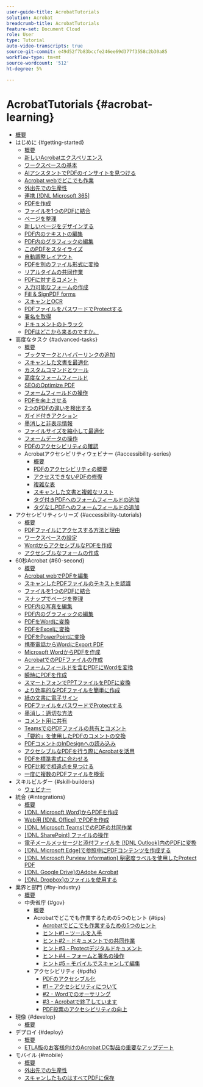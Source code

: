 ```yaml
---
user-guide-title: AcrobatTutorials
solution: Acrobat
breadcrumb-title: AcrobatTutorials
feature-set: Document Cloud
role: User
type: Tutorial
auto-video-transcripts: true
source-git-commit: e49d52f7b83bccfe246ee69d377f3558c2b30a85
workflow-type: tm+mt
source-wordcount: '512'
ht-degree: 5%

---
```



# AcrobatTutorials {#acrobat-learning}

+ [概要](overview.md)
+ はじめに {#getting-started}
   + [概要](getting-started/getting-started-overview.md)
   + [新しいAcrobatエクスペリエンス](getting-started/new-workspace.md)
   + [ワークスペースの基本](getting-started/get-to-know-the-acrobat-dc-interface.md)
   + [AIアシスタントでPDFのインサイトを見つける](getting-started/ai-assistant.md)
   + [Acrobat webでどこでも作業](getting-started/acrobatweb.md)
   + [外出先での生産性](getting-started/productivity.md)
   + [連携 [!DNL Microsoft 365]](https://experienceleague.adobe.com/docs/document-cloud-learn/acrobat-learning/integrations/integrate-overview.html#microsoft)
   + [PDFを作成](getting-started/create-pdf.md)
   + [ファイルを1つのPDFに結合](getting-started/combine-to-pdf.md)
   + [ページを整理](getting-started/organize.md)
   + [新しいページをデザインする](getting-started/add-custom-page.md)
   + [PDF内のテキストの編集](getting-started/edit-pdf.md)
   + [PDF内のグラフィックの編集](getting-started/edit-graphics.md)
   + [このPDFをスタイライズ](getting-started/stylize-this-pdf.md)
   + [自動調整レイアウト](getting-started/auto-adjust-layout.md)
   + [PDFを別のファイル形式に変換](getting-started/export-pdf.md)
   + [リアルタイムの共同作業](getting-started/collaborate.md)
   + [PDFに対するコメント](getting-started/comment-on-pdf-files.md)
   + [入力可能なフォームの作成](getting-started/create-fillable-forms.md)
   + [Fill &amp; SignPDF forms](getting-started/fill-and-sign.md)
   + [スキャンとOCR](getting-started/scan-and-ocr.md)
   + [PDFファイルをパスワードでProtectする](getting-started/password-protect.md)
   + [署名を取得](getting-started/signatures.md)
   + [ドキュメントのトラック](getting-started/track.md)
   + [PDFはどこから来るのですか。](getting-started/where-do-pdfs-come-from.md)
+ 高度なタスク {#advanced-tasks}
   + [概要](advanced-tasks/advanced-tasks-overview.md)
   + [ブックマークとハイパーリンクの追加](advanced-tasks/bookmarks.md)
   + [スキャンした文書を最適化](advanced-tasks/optimizescan.md)
   + [カスタムコマンドとツール](advanced-tasks/custom.md)
   + [高度なフォームフィールド](advanced-tasks/advancedforms.md)
   + [SEOのOptimize PDF](advanced-tasks/optimizeseo.md)
   + [フォームフィールドの操作](advanced-tasks/workforms.md)
   + [PDFを向上させる](advanced-tasks/enhance.md)
   + [2つのPDFの違いを検出する](advanced-tasks/compare.md)
   + [ガイド付きアクション](advanced-tasks/action.md)
   + [墨消しと非表示情報](advanced-tasks/redact.md)
   + [ファイルサイズを縮小して最適化](advanced-tasks/reduce.md)
   + [フォームデータの操作](advanced-tasks/formdata.md)
   + [PDFのアクセシビリティの確認](advanced-tasks/accessibility.md)
   + Acrobatアクセシビリティウェビナー {#accessibility-series}
      + [概要](advanced-tasks/accessibility-series.md)
      + [PDFのアクセシビリティの概要](advanced-tasks/accessibilitysession1.md)
      + [アクセスできないPDFの修復](advanced-tasks/accessibilitysession2.md)
      + [複雑な表](advanced-tasks/accessibilitysession3.md)
      + [スキャンした文書と複雑なリスト](advanced-tasks/accessibilitysession4.md)
      + [タグ付きPDFへのフォームフィールドの追加](advanced-tasks/accessibilitysession5.md)
      + [タグなしPDFへのフォームフィールドの追加](advanced-tasks/accessibilitysession6.md)
+ アクセシビリティシリーズ {#accessibility-tutorials}
   + [概要](accessibility-series/accessibility-overview.md)
   + [PDFファイルにアクセスする方法と理由](accessibility-series/how-why-accessible-pdf.md)
   + [ワークスペースの設定](accessibility-series/set-up-workspace.md)
   + [WordからアクセシブルなPDFを作成](accessibility-series/create-accessible-from-word.md)
   + [アクセシブルなフォームの作成](accessibility-series/create-accessible-forms.md)
+ 60秒Acrobat {#60-second}
   + [概要](60-second/60-second-overview.md)
   + [Acrobat webでPDFを編集](60-second/edit.md)
   + [スキャンしたPDFファイルのテキストを認識](60-second/textrecognition.md)
   + [ファイルを1つのPDFに結合](60-second/combine-to-one-pdf.md)
   + [スナップでページを整理](60-second/organize.md)
   + [PDF内の写真を編集](60-second/editphoto.md)
   + [PDF内のグラフィックの編集](60-second/editgraphic.md)
   + [PDFをWordに変換](60-second/convert-pdf-word.md)
   + [PDFをExcelに変換](60-second/convert-pdf-excel.md)
   + [PDFをPowerPointに変換](60-second/convert-pdf-powerpoint.md)
   + [携帯電話からWordにExport PDF](60-second/exportwordphone.md)
   + [Microsoft WordからPDFを作成](60-second/word-to-pdf.md)
   + [AcrobatでのPDFファイルの作成](60-second/create-from-acrobat.md)
   + [フォームフィールドを含むPDFにWordを変換](60-second/wordform.md)
   + [瞬時にPDFを作成](60-second/photo.md)
   + [スマートフォンでPPTファイルをPDFに変換](60-second/phone.md)
   + [より効率的なPDFファイルを簡単に作成](60-second/optimize.md)
   + [紙の文書に電子サイン](60-second/sign.md)
   + [PDFファイルをパスワードでProtectする](60-second/protect.md)
   + [墨消し：適切な方法](60-second/redaction.md)
   + [コメント用に共有](60-second/share-comment.md)
   + [TeamsでのPDFファイルの共有とコメント](60-second/share-comment-teams.md)
   + [「要約」を使用したPDFのコメントの交換](60-second/summarize-comments.md)
   + [PDFコメントのInDesignへの読み込み](60-second/indesign.md)
   + [アクセシブルなPDFを行う際にAcrobatを活用](60-second/accessible.md)
   + [PDFを標準書式に合わせる](60-second/conform.md)
   + [PDF比較で相違点を見つける](60-second/compare.md)
   + [一度に複数のPDFファイルを検索](60-second/search.md)
+ スキルビルダー {#skill-builders}
   + [ウェビナー](skill-builder/skill-builder-webinars.md)
+ 統合 {#integrations}
   + [概要](integrate/integrate-overview.md)
   + [ [!DNL Microsoft Word]からPDFを作成](integrate/createfromword.md)
   + [Web用 [!DNL Office] でPDFを作成](integrate/createofficeweb.md)
   + [ [!DNL Microsoft Teams]でのPDFの共同作業](integrate/acrobatandteams.md)
   + [ [!DNL SharePoint] ファイルの操作](integrate/acrobatandsp.md)
   + [電子メールメッセージと添付ファイルを [!DNL Outlook]内のPDFに変換](integrate/outlook.md)
   + [ [!DNL Microsoft Edge]で参照中にPDFコンテンツを作成する](integrate/edge.md)
   + [ [!DNL Microsoft Purview Information] 秘密度ラベルを使用したProtect PDF](integrate/microsoftsensitivitylabels.md)
   + [ [!DNL Google Drive]のAdobe Acrobat](integrate/acrobatandgoogle.md)
   + [ [!DNL Dropbox]のファイルを使用する](integrate/acrobat-dropbox.md)
+ 業界と部門 {#by-industry}
   + [概要](industry/industry-overview.md)
   + 中央省庁 {#gov}
      + [概要](industry/gov/gov-overview.md)
      + Acrobatでどこでも作業するための5つのヒント {#tips}
         + [Acrobatでどこでも作業するための5つのヒント](industry/gov/5-tips-for-working-anywhere-with-acrobat-dc-for-government.md)
         + [ヒント#1 – ツールを入手](industry/gov/get-your-tools.md)
         + [ヒント#2 – ドキュメントでの共同作業](industry/gov/collaborate-on-documents.md)
         + [ヒント#3 - Protectデジタルドキュメント](industry/gov/protect-digital-documents.md)
         + [ヒント#4 – フォームと署名の操作](industry/gov/work-with-forms-and-signatures.md)
         + [ヒント#5 – モバイルでスキャンして編集](industry/gov/scan-and-edit-on-mobile.md)
      + アクセシビリティ {#pdfs}
         + [PDFのアクセシブル化](industry/gov/making-pdfs-accessible.md)
         + [#1 – アクセシビリティについて](industry/gov/understanding-accessibility.md)
         + [#2 - Wordでのオーサリング](industry/gov/authoring-in-word.md)
         + [#3 - Acrobatで終了しています](industry/gov/finishing-in-acrobat.md)
         + [PDF投票のアクセシビリティの向上](industry/gov/making-pdf-ballots-accessible.md)
+ 現像 {#develop}
   + [概要](develop/develop-overview.md)
+ デプロイ {#deploy}
   + [概要](deploy/deploy-overview.md)
   + [ETLA版のお客様向けのAcrobat DC製品の重要なアップデート](deploy/signentitlementchanges.md)
+ モバイル {#mobile}
   + [概要](mobile/mobile-overview.md)
   + [外出先での生産性](https://experienceleague.adobe.com/docs/document-cloud-learn/acrobat-learning/getting-started/productivity.html)
   + [スキャンしたものはすべてPDFに保存](mobile/scan-mobile-app.md)
